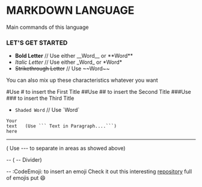 # MARKDOWN LANGUAGE

Main commands of this language

### LET'S GET STARTED

* __Bold Letter__           // Use either \_\_Word__ or \*\*Word**
* _Italic Letter_           // Use either \_Word_ or \*Word*
* ~~Strikethrough Letter~~  //  Use \~~Word~~

You can also mix up these characteristics whatever you want

#Use \# to insert the First Title
##Use \## to insert the Second Title
###Use \### to insert the Third Title

* `Shaded Word`     // Use \`Word`

 ```
 Your
 text   (Use ``` Text in Paragraph....```)
 here
 ```
 
  ---   
 ( Use \--- to separate in areas as showed above)

 -- 
( \-- Divider)

 --
:CodeEmoji: to insert an emoji
Check it out this interesting [repository](https://github.com/ikatyang/emoji-cheat-sheet#smileys--emotion) full of emojis put :smile:


